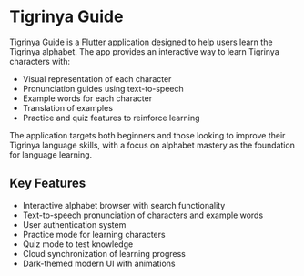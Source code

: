 # Tigrinya Guide

Tigrinya Guide is a Flutter application designed to help users learn the Tigrinya alphabet. The app provides an interactive way to learn Tigrinya characters with:

- Visual representation of each character
- Pronunciation guides using text-to-speech
- Example words for each character
- Translation of examples
- Practice and quiz features to reinforce learning

The application targets both beginners and those looking to improve their Tigrinya language skills, with a focus on alphabet mastery as the foundation for language learning.

## Key Features

- Interactive alphabet browser with search functionality
- Text-to-speech pronunciation of characters and example words
- User authentication system
- Practice mode for learning characters
- Quiz mode to test knowledge
- Cloud synchronization of learning progress
- Dark-themed modern UI with animations